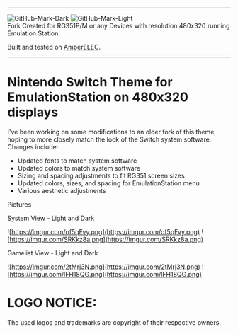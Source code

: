 
---

![GitHub-Mark-Dark](https://camo.githubusercontent.com/9d21b94911995ca5ed907fd1688dae360411a1d792a6f4047962041ca12b0b02/68747470733a2f2f616d626572656c65632e6f72672f696d616765732f7472616e73706172656e745f616d6265725f656c65635f686f72697a2e7376672367682d6461726b2d6d6f64652d6f6e6c79#gh-dark-mode-only)
![GitHub-Mark-Light](https://camo.githubusercontent.com/1ecfd366cc8fc1bf3dab7a1f685280e2f88f0f43946a9ca784a044ef883fe375/68747470733a2f2f616d626572656c65632e6f72672f696d616765732f7472616e73706172656e745f626c61636b5f616d6265725f656c65635f686f72697a2e7376672367682d6c696768742d6d6f64652d6f6e6c79#gh-light-mode-only)
<br />Fork Created for RG351P/M or any Devices with resolution 480x320 running Emulation Station.<p>
  
Built and tested on [AmberELEC](https://AmberELEC.org). 


---
 

# Nintendo Switch Theme for EmulationStation on 480x320 displays
I've been working on some modifications to an older fork of this theme, hoping to more closely match the look of the Switch system software. Changes include:
- Updated fonts to match system software
- Updated colors to match system software
- Sizing and spacing adjustments to fit RG351 screen sizes
- Updated colors, sizes, and spacing for EmulationStation menu
- Various aesthetic adjustments
  
Pictures

System View - Light and Dark

![https://imgur.com/of5qFvy.png](https://imgur.com/of5qFvy.png)
![https://imgur.com/SRKkz8a.png](https://imgur.com/SRKkz8a.png)

Gamelist View - Light and Dark

![https://imgur.com/2tMrj3N.png](https://imgur.com/2tMrj3N.png)
![https://imgur.com/lFH18QG.png](https://imgur.com/lFH18QG.png)

# LOGO NOTICE:
The used logos and trademarks are copyright of their respective owners.
